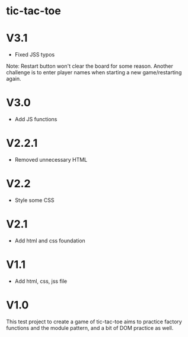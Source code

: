 # tic-tac-toe
<h1>V3.1</h1>
<ul>
<li> Fixed JSS typos
</li>
</ul>
Note: Restart button won't clear the board for some reason. Another challenge is to enter player names when starting a new game/restarting again. 

<h1>V3.0</h1>
<ul>
<li> Add JS functions
</li>
</ul>

<h1>V2.2.1</h1>
<ul>
<li> Removed unnecessary HTML
</li>
</ul>

<h1>V2.2</h1>
<ul>
<li> Style some CSS
</li>
</ul>

<h1>V2.1</h1>
<ul>
<li> Add html and css foundation
</li>
</ul>

<h1>V1.1</h1>
<ul>
<li> Add html, css, jss file
</li>
</ul>

<h1>V1.0</h1>
This test project to create a game of tic-tac-toe aims to practice factory functions and the module pattern, and a bit of DOM practice as well. 